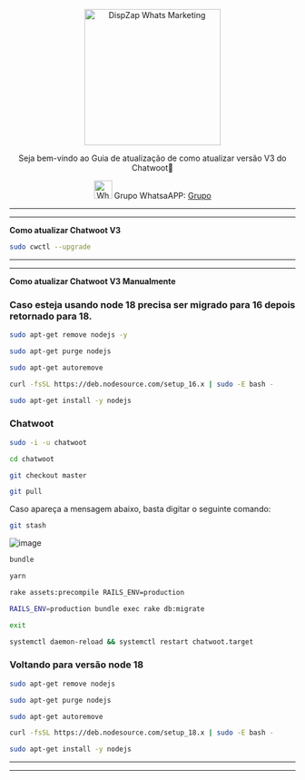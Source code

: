 <p align="center">
<img src="https://cwmkt.com.br/wp-content/uploads/2023/08/logo-github-cwmkt.svg" alt="DispZap Whats Marketing" width="240" />
<p align="center">Seja bem-vindo ao Guia de atualização de como atualizar versão V3 do Chatwoot🚀</p>
</p>
  
<p align="center">
<img src="https://whatsapp.com/favicon.ico" alt="WhatsAPP-logo" width="32" />
<span>Grupo WhatsaAPP: </span>
<a href="https://link.cwmkt.com.br/grupo-whats" target="_blank">Grupo</a>
</p>

<hr />
<hr />

**Como atualizar Chatwoot V3**

```bash
sudo cwctl --upgrade
```

<hr />
<hr />

**Como atualizar Chatwoot V3 Manualmente**


### Caso esteja usando node 18 precisa ser migrado para 16 depois retornado para 18.

```bash
sudo apt-get remove nodejs -y
```

```bash
sudo apt-get purge nodejs
```

```bash
sudo apt-get autoremove
```

```bash
curl -fsSL https://deb.nodesource.com/setup_16.x | sudo -E bash -
```

```bash
sudo apt-get install -y nodejs
```

### Chatwoot

```bash
sudo -i -u chatwoot
```

```bash
cd chatwoot
```

```bash
git checkout master
```

```bash
git pull
```

Caso apareça a mensagem abaixo, basta digitar o seguinte comando:

```bash
git stash
```

![image](https://github.com/cwmkt/chatwootv3/assets/34479816/4c707ea5-b39f-4a4c-922d-bb4a5f959c59)


```bash
bundle
```

```bash
yarn
```

```bash
rake assets:precompile RAILS_ENV=production
```

```bash
RAILS_ENV=production bundle exec rake db:migrate
```

```bash
exit
```

```bash
systemctl daemon-reload && systemctl restart chatwoot.target
```

### Voltando para versão node 18

```bash
sudo apt-get remove nodejs
```

```bash
sudo apt-get purge nodejs
```

```bash
sudo apt-get autoremove
```

```bash
curl -fsSL https://deb.nodesource.com/setup_18.x | sudo -E bash -
```

```bash
sudo apt-get install -y nodejs
```

<hr />
<hr />
